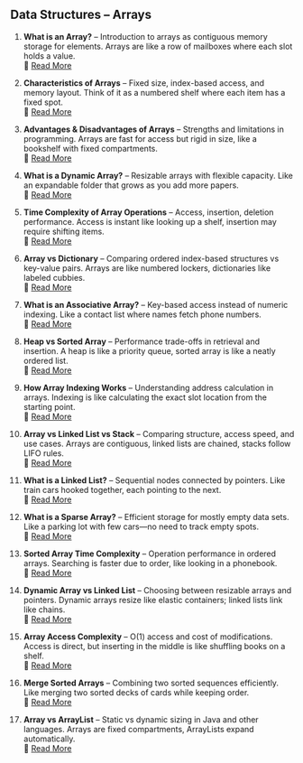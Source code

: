 ## Data Structures – Arrays

1. **What is an Array?** – Introduction to arrays as contiguous memory storage for elements. Arrays are like a row of mailboxes where each slot holds a value.  
   🔗 [Read More](https://www.fullstackprep.dev/articles/dsa/array/what-is-an-array)

2. **Characteristics of Arrays** – Fixed size, index-based access, and memory layout. Think of it as a numbered shelf where each item has a fixed spot.  
   🔗 [Read More](https://www.fullstackprep.dev/articles/dsa/array/characteristics-of-array)

3. **Advantages & Disadvantages of Arrays** – Strengths and limitations in programming. Arrays are fast for access but rigid in size, like a bookshelf with fixed compartments.  
   🔗 [Read More](https://www.fullstackprep.dev/articles/dsa/array/advantages-disadvantages-array)

4. **What is a Dynamic Array?** – Resizable arrays with flexible capacity. Like an expandable folder that grows as you add more papers.  
   🔗 [Read More](https://www.fullstackprep.dev/articles/dsa/array/what-is-dynamic-array)

5. **Time Complexity of Array Operations** – Access, insertion, deletion performance. Access is instant like looking up a shelf, insertion may require shifting items.  
   🔗 [Read More](https://www.fullstackprep.dev/articles/dsa/array/time-complexity-array-operations)

6. **Array vs Dictionary** – Comparing ordered index-based structures vs key-value pairs. Arrays are like numbered lockers, dictionaries like labeled cubbies.  
   🔗 [Read More](https://www.fullstackprep.dev/articles/dsa/array/difference-array-vs-dictionary)

7. **What is an Associative Array?** – Key-based access instead of numeric indexing. Like a contact list where names fetch phone numbers.  
   🔗 [Read More](https://www.fullstackprep.dev/articles/dsa/array/what-is-associative-array)

8. **Heap vs Sorted Array** – Performance trade-offs in retrieval and insertion. A heap is like a priority queue, sorted array is like a neatly ordered list.  
   🔗 [Read More](https://www.fullstackprep.dev/articles/dsa/array/heap-vs-sorted-array)

9. **How Array Indexing Works** – Understanding address calculation in arrays. Indexing is like calculating the exact slot location from the starting point.  
   🔗 [Read More](https://www.fullstackprep.dev/articles/dsa/array/how-array-indexing-works)

10. **Array vs Linked List vs Stack** – Comparing structure, access speed, and use cases. Arrays are contiguous, linked lists are chained, stacks follow LIFO rules.  
    🔗 [Read More](https://www.fullstackprep.dev/articles/dsa/array/array-vs-linkedlist-stack)

11. **What is a Linked List?** – Sequential nodes connected by pointers. Like train cars hooked together, each pointing to the next.  
    🔗 [Read More](https://www.fullstackprep.dev/articles/dsa/array/what-is-linked-list)

12. **What is a Sparse Array?** – Efficient storage for mostly empty data sets. Like a parking lot with few cars—no need to track empty spots.  
    🔗 [Read More](https://www.fullstackprep.dev/articles/dsa/array/what-is-sparse-array)

13. **Sorted Array Time Complexity** – Operation performance in ordered arrays. Searching is faster due to order, like looking in a phonebook.  
    🔗 [Read More](https://www.fullstackprep.dev/articles/dsa/array/sorted-array-time-complexity)

14. **Dynamic Array vs Linked List** – Choosing between resizable arrays and pointers. Dynamic arrays resize like elastic containers; linked lists link like chains.  
    🔗 [Read More](https://www.fullstackprep.dev/articles/dsa/array/dynamic-array-vs-linkedlist)

15. **Array Access Complexity** – O(1) access and cost of modifications. Access is direct, but inserting in the middle is like shuffling books on a shelf.  
    🔗 [Read More](https://www.fullstackprep.dev/articles/dsa/array/array-access-complexity)

16. **Merge Sorted Arrays** – Combining two sorted sequences efficiently. Like merging two sorted decks of cards while keeping order.  
    🔗 [Read More](https://www.fullstackprep.dev/articles/dsa/array/merge-sorted-arrays)

17. **Array vs ArrayList** – Static vs dynamic sizing in Java and other languages. Arrays are fixed compartments, ArrayLists expand automatically.  
    🔗 [Read More](https://www.fullstackprep.dev/articles/dsa/array/array-vs-arraylist)
